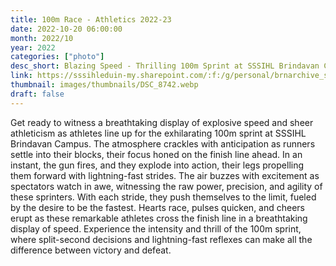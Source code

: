 ```yaml
---
title: 100m Race - Athletics 2022-23
date: 2022-10-20 06:00:00
month: 2022/10
year: 2022
categories: ["photo"]
desc_short: Blazing Speed - Thrilling 100m Sprint at SSSIHL Brindavan Campus - Explosive Acceleration and Heart-Stopping Finishes
link: https://sssihleduin-my.sharepoint.com/:f:/g/personal/brnarchive_sssihl_edu_in/EozKzH54EDJHuMJAUL6lOxoBqz3L9WPFRbN0zPJlkVsBwA?e=wlM3GJ
thumbnail: images/thumbnails/DSC_8742.webp
draft: false
---
```


Get ready to witness a breathtaking display of explosive speed and sheer athleticism as athletes line up for the exhilarating 100m sprint at SSSIHL Brindavan Campus. The atmosphere crackles with anticipation as runners settle into their blocks, their focus honed on the finish line ahead. In an instant, the gun fires, and they explode into action, their legs propelling them forward with lightning-fast strides. The air buzzes with excitement as spectators watch in awe, witnessing the raw power, precision, and agility of these sprinters. With each stride, they push themselves to the limit, fueled by the desire to be the fastest. Hearts race, pulses quicken, and cheers erupt as these remarkable athletes cross the finish line in a breathtaking display of speed. Experience the intensity and thrill of the 100m sprint, where split-second decisions and lightning-fast reflexes can make all the difference between victory and defeat.
